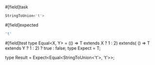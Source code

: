 #[field]task
```ts
StringToUnion<'t'>
```

#[field]expected
```ts
't'
```

#[field]test
type Equal<X, Y> = (<T>() => T extends X ? 1 : 2) extends(
    <T>() => T extends Y ? 1 : 2) ? true : false;
type Expect<T extends true> = T;

type Result = Expect<Equal<StringToUnion<'t'>, 't'>>;